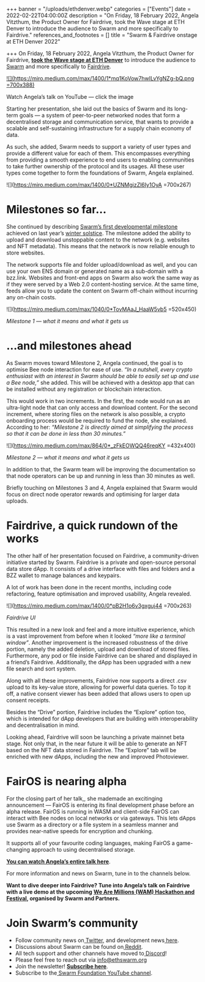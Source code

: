 +++
banner = "/uploads/ethdenver.webp"
categories = ["Events"]
date = 2022-02-22T04:00:00Z
description = "On Friday, 18 February 2022, Angela Vitzthum, the Product Owner for Fairdrive, took the Wave stage at ETH Denver to introduce the audience to Swarm and more specifically to Fairdrive."
references_and_footnotes = []
title = "Swarm & Fairdrive onstage at ETH Denver 2022"

+++
On Friday, 18 February 2022, Angela Vitzthum, the Product Owner for Fairdrive, [**took the Wave stage at ETH Denver**](https://youtu.be/22HfkeEmOK4) to introduce the audience to [Swarm](https://www.ethswarm.org/) and more specifically to [Fairdrive](https://blog.fairdatasociety.org/posts/2022/01/fair-data-protocol-a-roadmap-towards-data-sovereignty-and-personal-freedom/).

[![](https://miro.medium.com/max/1400/1*mq1KoVow7hwILvYgNZg-bQ.png =700x388)](https://www.youtube.com/watch?v=22HfkeEmOK4)

Watch Angela’s talk on YouTube — click the image

Starting her presentation, she laid out the basics of Swarm and its long-term goals — a system of peer-to-peer networked nodes that form a decentralised storage and communication service, that wants to provide a scalable and self-sustaining infrastructure for a supply chain economy of data.

As such, she added, Swarm needs to support a variety of user types and provide a different value for each of them. This encompasses everything from providing a smooth experience to end users to enabling communities to take further ownership of the protocol and its usages. All these user types come together to form the foundations of Swarm, Angela explained.

![](https://miro.medium.com/max/1400/0*UZNMgizZl6Iy1OyA =700x267)

# Milestones so far…

She continued by describing [Swarm’s first developmental milestone](https://medium.com/ethereum-swarm/announcing-the-swarm-foundation-technical-milestones-e66bba8dc6b) achieved on last year’s [winter solstice](https://medium.com/ethereum-swarm/if-youve-missed-it-here-s-the-gather-swarm-event-recap-bac481367739). The milestone added the ability to upload and download unstoppable content to the network (e.g. websites and NFT metadata). This means that the network is now reliable enough to store websites.

The network supports file and folder upload/download as well, and you can use your own ENS domain or generated name as a sub-domain with a bzz.link. Websites and front-end apps on Swarm also work the same way as if they were served by a Web 2.0 content-hosting service. At the same time, feeds allow you to update the content on Swarm off-chain without incurring any on-chain costs.

![](https://miro.medium.com/max/1040/0*TovMAaJ_HaaW5vb5 =520x450)

_Milestone 1 — what it means and what it gets us_

# …and milestones ahead

As Swarm moves toward Milestone 2, Angela continued, the goal is to optimise Bee node interaction for ease of use. _“In a nutshell, every crypto enthusiast with an interest in Swarm should be able to easily set up and use a Bee node,”_ she added. This will be achieved with a desktop app that can be installed without any registration or blockchain interaction.

This would work in two increments. In the first, the node would run as an ultra-light node that can only access and download content. For the second increment, where storing files on the network is also possible, a crypto onboarding process would be required to fund the node, she explained. According to her: _“Milestone 2 is directly aimed at simplifying the process so that it can be done in less than 30 minutes.”_

![](https://miro.medium.com/max/864/0*_zFkEOWQQ46reqKY =432x400)

_Milestone 2 — what it means and what it gets us_

In addition to that, the Swarm team will be improving the documentation so that node operators can be up and running in less than 30 minutes as well.

Briefly touching on Milestones 3 and 4, Angela explained that Swarm would focus on direct node operator rewards and optimising for larger data uploads.

# Fairdrive, a quick rundown of the works

The other half of her presentation focused on Fairdrive, a community-driven initiative started by Swarm. Fairdrive is a private and open-source personal data store dApp. It consists of a drive interface with files and folders and a BZZ wallet to manage balances and keypairs.

A lot of work has been done in the recent months, including code refactoring, feature optimisation and improved usability, Angela revealed.

![](https://miro.medium.com/max/1400/0*pB2H1o6v3gxguj44 =700x263)

_Fairdrive UI_

This resulted in a new look and feel and a more intuitive experience, which is a vast improvement from before when it looked _“more like a terminal window”_. Another improvement is the increased robustness of the drive portion, namely the added deletion, upload and download of stored files. Furthermore, any pod or file inside Fairdrive can be shared and displayed in a friend’s Fairdrive. Additionally, the dApp has been upgraded with a new file search and sort system.

Along with all these improvements, Fairdrive now supports a direct .csv upload to its key-value store, allowing for powerful data queries. To top it off, a native consent viewer has been added that allows users to open up consent receipts.

Besides the “Drive” portion, Fairdrive includes the “Explore” option too, which is intended for dApp developers that are building with interoperability and decentralisation in mind.

Looking ahead, Fairdrive will soon be launching a private mainnet beta stage. Not only that, in the near future it will be able to generate an NFT based on the NFT data stored in Fairdrive. The “Explore” tab will be enriched with new dApps, including the new and improved Photoviewer.

# FairOS is nearing alpha

For the closing part of her talk,, she mademade an excitinging announcement — FairOS is entering its final development phase before an alpha release. FairOS is running in WASM and client-side FairOS can interact with Bee nodes on local networks or via gateways. This lets dApps use Swarm as a directory or a file system in a seamless manner and provides near-native speeds for encryption and chunking.

It supports all of your favourite coding languages, making FairOS a game-changing approach to using decentralised storage.

[**You can watch Angela’s entire talk here**](https://youtu.be/22HfkeEmOK4).

For more information and news on Swarm, tune in to the channels below.

**Want to dive deeper into Fairdrive? Tune into Angela’s talk on Fairdrive with a live demo at the upcoming** [**We Are Millions (WAM) Hackathon and Festival**](https://medium.com/ethereum-swarm/we-are-millions-building-a-better-web-48687b03f8dd)**, organised by Swarm and Partners.**

# Join Swarm’s community

* Follow community news on[ Twitter](https://twitter.com/ethswarmhive), and development news[ here](https://twitter.com/ethswarm).
* Discussions about Swarm can be found on[ Reddit](https://www.reddit.com/r/ethswarm/).
* All tech support and other channels have moved to[ Discord](https://discord.gg/wdghaQsGq5)!
* Please feel free to reach out via [info@ethswarm.org](mailto:info@ethswarm.org)
* Join the newsletter! [**Subscribe here**](https://www.ethswarm.org/newsletter.html).
* Subscribe to the[ Swarm Foundation YouTube channel](https://www.youtube.com/channel/UCu6ywn9MTqdREuE6xuRkskA/videos).